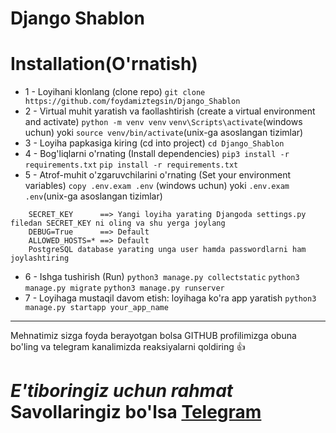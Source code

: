 # Django Shablon

# Installation(O'rnatish)
* 1 - Loyihani klonlang (clone repo)
```git clone https://github.com/foydamiztegsin/Django_Shablon```
* 2 - Virtual muhit yaratish va faollashtirish (create a virtual environment and activate)
```python -m venv venv```
```venv\Scripts\activate```(windows uchun) yoki ```source venv/bin/activate```(unix-ga asoslangan tizimlar)
* 3 - Loyiha papkasiga kiring (cd into project) 
```cd Django_Shablon```
* 4 - Bog'liqlarni o'rnating (Install dependencies)
```pip3 install -r requirements.txt```
```pip install -r requirements.txt```
* 5 - Atrof-muhit o'zgaruvchilarini o'rnating (Set your environment variables)
```copy .env.exam .env``` (windows uchun) yoki ```.env.exam .env```(unix-ga asoslangan tizimlar)
```.env o'zgaruvchilari
    SECRET_KEY      ==> Yangi loyiha yarating Djangoda settings.py filedan SECRET_KEY ni oling va shu yerga joylang
    DEBUG=True      ==> Default
    ALLOWED_HOSTS=* ==> Default
    PostgreSQL database yarating unga user hamda passwordlarni ham joylashtiring
```
* 6 - Ishga tushirish (Run)
```python3 manage.py collectstatic```
```python3 manage.py migrate```
```python3 manage.py runserver```
* 7 - Loyihaga mustaqil davom etish: loyihaga ko'ra app yaratish
```python3 manage.py startapp your_app_name```


<hr>
 Mehnatimiz sizga foyda berayotgan bolsa GITHUB profilimizga obuna bo'ling va telegram kanalimizda reaksiyalarni qoldiring 👍
 
# *E'tiboringiz uchun rahmat* Savollaringiz bo'lsa [Telegram](https://t.me/foydamizteg_sin)
